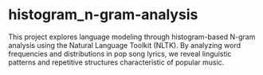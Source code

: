 # histogram_n-gram-analysis
This project explores language modeling through histogram-based N-gram analysis using the Natural Language Toolkit (NLTK). By analyzing word frequencies and distributions in pop song lyrics, we reveal linguistic patterns and repetitive structures characteristic of popular music.

